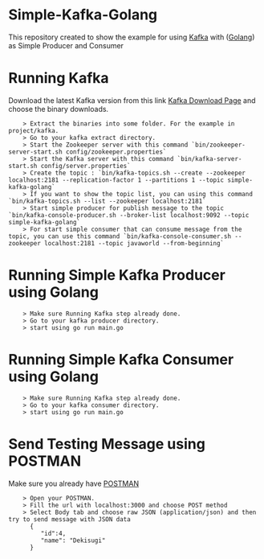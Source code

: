 # Simple-Kafka-Golang
This repository created to show the example for using [Kafka](http://kafka.apache.org/) with ([Golang](https://golang.org/)) as Simple Producer and Consumer

# Running Kafka
Download the latest Kafka version from this link [Kafka Download Page](http://kafka.apache.org/downloads.html) and choose the binary downloads.

	    > Extract the binaries into some folder. For the example in project/kafka.
		> Go to your kafka extract directory.
        > Start the Zookeeper server with this command `bin/zookeeper-server-start.sh config/zookeeper.properties`
        > Start the Kafka server with this command `bin/kafka-server-start.sh config/server.properties`
        > Create the topic : `bin/kafka-topics.sh --create --zookeeper localhost:2181 --replication-factor 1 --partitions 1 --topic simple-kafka-golang`
        > If you want to show the topic list, you can using this command `bin/kafka-topics.sh --list --zookeeper localhost:2181`
        > Start simple producer for publish message to the topic `bin/kafka-console-producer.sh --broker-list localhost:9092 --topic simple-kafka-golang`
        > For start simple consumer that can consume message from the topic, you can use this command `bin/kafka-console-consumer.sh --zookeeper localhost:2181 --topic javaworld --from-beginning`
        

# Running Simple Kafka Producer using Golang

	    > Make sure Running Kafka step already done.
        > Go to your kafka producer directory.
        > start using go run main.go
		
		
# Running Simple Kafka Consumer using Golang

	    > Make sure Running Kafka step already done.
		> Go to your kafka consumer directory.
		> start using go run main.go
		
# Send Testing Message using POSTMAN
Make sure you already have [POSTMAN](https://www.getpostman.com/)

	    > Open your POSTMAN.
		> Fill the url with localhost:3000 and choose POST method
		> Select Body tab and choose raw JSON (application/json) and then try to send message with JSON data
		  {
          	 "id":4,
          	 "name": "Dekisugi"
          }
